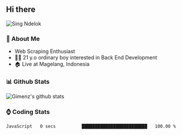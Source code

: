 
## Hi there
 ![Sing Ndelok](https://komarev.com/ghpvc/?username=Gimenz&color=green)

### 👤 About Me
* Web Scraping Enthusiast
* 🤷‍♂️ 21 y.o ordinary boy interested in Back End Development
* 🏠 Live at Magelang, Indonesia 

### 📊 Github Stats
  <img alt="Gimenz's github stats" src="https://github-readme-stats.vercel.app/api?username=Gimenz&count_private=true&hide=issues&show_icons=true&include_all_commits=true&line_height=24&border_radius=0"/>

### ⌚ Coding Stats
<!--START_SECTION:waka-->

```text
JavaScript   0 secs          █████████████████████████   100.00 %
```

<!--END_SECTION:waka-->
